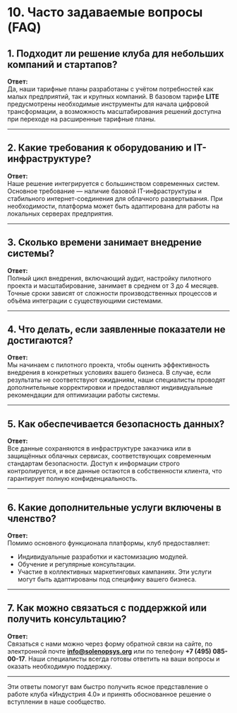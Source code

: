 # 10. Часто задаваемые вопросы (FAQ)

## 1. Подходит ли решение клуба для небольших компаний и стартапов?
**Ответ:**  
Да, наши тарифные планы разработаны с учётом потребностей как малых предприятий, так и крупных компаний. В базовом тарифе **LITE** предусмотрены необходимые инструменты для начала цифровой трансформации, а возможность масштабирования решений доступна при переходе на расширенные тарифные планы.

---

## 2. Какие требования к оборудованию и IT-инфраструктуре?
**Ответ:**  
Наше решение интегрируется с большинством современных систем. Основное требование — наличие базовой IT-инфраструктуры и стабильного интернет-соединения для облачного развертывания. При необходимости, платформа может быть адаптирована для работы на локальных серверах предприятия.

---

## 3. Сколько времени занимает внедрение системы?
**Ответ:**  
Полный цикл внедрения, включающий аудит, настройку пилотного проекта и масштабирование, занимает в среднем от 3 до 4 месяцев. Точные сроки зависят от сложности производственных процессов и объёма интеграции с существующими системами.

---

## 4. Что делать, если заявленные показатели не достигаются?
**Ответ:**  
Мы начинаем с пилотного проекта, чтобы оценить эффективность внедрения в конкретных условиях вашего бизнеса. В случае, если результаты не соответствуют ожиданиям, наши специалисты проводят дополнительные корректировки и предоставляют индивидуальные рекомендации для оптимизации работы системы.

---

## 5. Как обеспечивается безопасность данных?
**Ответ:**  
Все данные сохраняются в инфраструктуре заказчика или в защищённых облачных сервисах, соответствующих современным стандартам безопасности. Доступ к информации строго контролируется, и все данные остаются в собственности клиента, что гарантирует полную конфиденциальность.

---

## 6. Какие дополнительные услуги включены в членство?
**Ответ:**  
Помимо основного функционала платформы, клуб предоставляет:
- Индивидуальные разработки и кастомизацию модулей.
- Обучение и регулярные консультации.
- Участие в коллективных маркетинговых кампаниях.
Эти услуги могут быть адаптированы под специфику вашего бизнеса.

---

## 7. Как можно связаться с поддержкой или получить консультацию?
**Ответ:**  
Связаться с нами можно через форму обратной связи на сайте, по электронной почте **info@solenopsys.org** или по телефону **+7 (495) 085-00-17**. Наши специалисты всегда готовы ответить на ваши вопросы и оказать необходимую поддержку.

---

Эти ответы помогут вам быстро получить ясное представление о работе клуба «Индустрия 4.0» и принять обоснованное решение о вступлении в наше сообщество.
